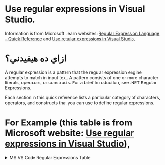 # Use regular expressions in Visual Studio.
Information is from Microsoft Learn websites:
[Regular Expression Language - Quick Reference](https://learn.microsoft.com/en-us/dotnet/standard/base-types/regular-expression-language-quick-reference) 
and 
[Use regular expressions in Visual Studio](https://learn.microsoft.com/en-us/visualstudio/ide/using-regular-expressions-in-visual-studio), 
# ازاي ده هيفيدني؟

A regular expression is a pattern that the regular expression engine attempts to match in input text. A pattern consists of one or more character literals, operators, or constructs. For a brief introduction, see .NET Regular Expressions.

Each section in this quick reference lists a particular category of characters, operators, and constructs that you can use to define regular expressions.

# For Example (this table is from Microsoft website: [Use regular expressions in Visual Studio](https://learn.microsoft.com/en-us/visualstudio/ide/using-regular-expressions-in-visual-studio)),

<details>
<summary> MS VS Code Regular Expressions Table</summary>

Purpose|Expression|Example
| ------------- | ------------- | ------------- |
Match any single character (except a line break). For more information, see Any character.|.|a.o matches "aro" in "around" and "abo" in "about" but not "acro" in "across"
Match zero or more occurrences of the preceding expression (match as many characters as possible). For more information, see Match zero or more times.|*|a*r matches "r" in "rack", "ar" in "ark", and "aar" in "aardvark"
Match any character zero or more times.|.*|c.*e matches "cke" in "racket", "comme" in "comment", and "code" in "code"
Match one or more occurrences of the preceding expression (match as many characters as possible). For more information, see Match one or more times.|+|e+d matches "eed" in "feeder" and "ed" in "faded"
Match any character one or more times.|.+|e.+e matches "eede" in "feeder" but finds no matches in "feed"
Match zero or more occurrences of the preceding expression (match as few characters as possible). For more information, see Match zero or more times (lazy match).|*?|\w*?d matches "fad" and "ed" in "faded" but not the entire word "faded" due to the lazy match
Match one or more occurrences of the preceding expression (match as few characters as possible). For more information, see Match one or more times (lazy match).|+?|e\w+? matches "ee" in "asleep" and "ed" in "faded" but finds no matches in "fade"
Anchor the match string to the beginning of a line or string|^|^car matches the word "car" only when it appears at the beginning of a line
Anchor the match string to the end of a line|\r?$|car\r?$ matches "car" only when it appears at the end of a line
Anchor the match string to the end of the file|$|car$ matches "car" only when it appears at the end of the file
Match any single character in a set|[abc]|b[abc] matches "ba", "bb", and "bc"
Match any character in a range of characters|[a-f]|be[n-t] matches "bet" in "between", "ben" in "beneath", and "bes" in "beside", but finds no matches in "below"
Capture and implicitly number the expression contained within parenthesis|()|([a-z])X\1 matches "aXa" and "bXb", but not "aXb". "\1" refers to the first expression group "[a-z]". For more information, see Capture groups and replacement patterns.
Invalidate a match|(?!abc)|real(?!ity) matches "real" in "realty" and "really" but not in "reality." It also finds the second "real" (but not the first "real") in "realityreal".
Match any character that isn't in a given set of characters. For more information, see Negative character group.|[^abc]|be[^n-t] matches "bef" in "before", "beh" in "behind", and "bel" in "below", but finds no matches in "beneath"
Match either the expression before or the one after the symbol|||(sponge|mud) bath matches "sponge bath" and "mud bath"
Escape the character following the backslash|\|\^ matches the character ^
Specify the number of occurrences of the preceding character or group. For more information, see Match exactly n times.|{n}, where 'n' is the number of occurrences|x(ab){2}x matches "xababx"
x(ab){2,3}x matches "xababx" and "xabababx" but not "xababababx"
Match text in a Unicode category. For more information about Unicode character classes, see Unicode Standard 15.0 Character Properties.|\p{X}, where "X" is the Unicode number.|\p{Lu} matches "T" and "D" in "Thomas Doe"
Match a word boundary|\b (Outside a character class \b specifies a word boundary, and inside a character class \b specifies a backspace.)|\bin matches "in" in "inside" but finds no matches in "pinto"
Match a line break (that is, a carriage return followed by a new line)|\r?\n|End\r?\nBegin matches "End" and "Begin" only when "End" is the last string in a line and "Begin" is the first string in the next line
Match any word character|\w|a\wd matches "add" and "a1d" but not "a d"
Match any whitespace character|\s|Public\sInterface matches the phrase "Public Interface"
Match any decimal digit character|\d|\d matches "4" and "0" in "wd40"

</details>
